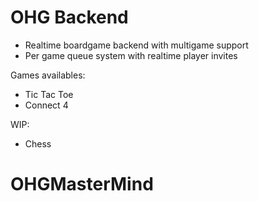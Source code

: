 # OHG Backend

* Realtime boardgame backend with multigame support
* Per game queue system with realtime player invites

Games availables:
* Tic Tac Toe
* Connect 4

WIP:
* Chess
# OHGMasterMind
